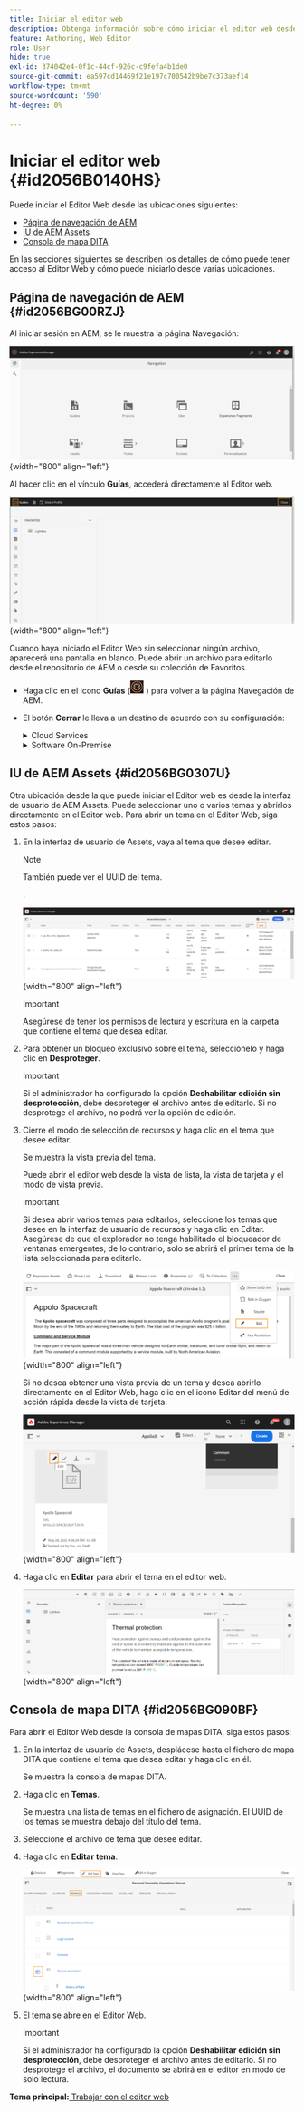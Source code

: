 ```yaml
---
title: Iniciar el editor web
description: Obtenga información sobre cómo iniciar el editor web desde la página de navegación de AEM, la interfaz de usuario de AEM Assets y la consola de mapas DITA en AEM Guides.
feature: Authoring, Web Editor
role: User
hide: true
exl-id: 374042e4-0f1c-44cf-926c-c9fefa4b1de0
source-git-commit: ea597cd14469f21e197c700542b9be7c373aef14
workflow-type: tm+mt
source-wordcount: '590'
ht-degree: 0%

---
```


# Iniciar el editor web {#id2056B0140HS}

Puede iniciar el Editor Web desde las ubicaciones siguientes:

- [Página de navegación de AEM](#id2056BG00RZJ)
- [IU de AEM Assets](#id2056BG0307U)
- [Consola de mapa DITA](#id2056BG090BF)

En las secciones siguientes se describen los detalles de cómo puede tener acceso al Editor Web y cómo puede iniciarlo desde varias ubicaciones.

## Página de navegación de AEM {#id2056BG00RZJ}

Al iniciar sesión en AEM, se le muestra la página Navegación:

![](images/web-editor-from-navigation-page.png){width="800" align="left"}

Al hacer clic en el vínculo **Guías**, accederá directamente al Editor web.

![](images/web-editor-launch-page.png){width="800" align="left"}

Cuando haya iniciado el Editor Web sin seleccionar ningún archivo, aparecerá una pantalla en blanco. Puede abrir un archivo para editarlo desde el repositorio de AEM o desde su colección de Favoritos.

- Haga clic en el icono **Guías** (![](images/aem-guides-icon.png) ) para volver a la página Navegación de AEM.

- El botón **Cerrar** le lleva a un destino de acuerdo con su configuración:



  <details>

  <summary> Cloud Services </summary>

  Si utiliza Cloud Services, haga clic en el botón **Cerrar** para volver a la página Navegación de AEM.
  </details>

  <details>

  <summary> Software On-Premise</summary>

  Si utiliza el software On-premise de AEM Guides (4.2.1 y versiones posteriores), haga clic en el botón **Cerrar** de la derecha para volver a la ruta de acceso del archivo actual en la interfaz de usuario de Assets.

  </details>

## IU de AEM Assets {#id2056BG0307U}

Otra ubicación desde la que puede iniciar el Editor web es desde la interfaz de usuario de AEM Assets. Puede seleccionar uno o varios temas y abrirlos directamente en el Editor web. Para abrir un tema en el Editor Web, siga estos pasos:

1. En la interfaz de usuario de Assets, vaya al tema que desee editar.

   >[!NOTE]
   >
   > También puede ver el UUID del tema.

   .

   ![](images/assets_ui_with_uuid_cs.png){width="800" align="left"}

   >[!IMPORTANT]
   >
   > Asegúrese de tener los permisos de lectura y escritura en la carpeta que contiene el tema que desea editar.

1. Para obtener un bloqueo exclusivo sobre el tema, selecciónelo y haga clic en **Desproteger**.

   >[!IMPORTANT]
   >
   > Si el administrador ha configurado la opción **Deshabilitar edición sin desprotección**, debe desproteger el archivo antes de editarlo. Si no desprotege el archivo, no podrá ver la opción de edición.

1. Cierre el modo de selección de recursos y haga clic en el tema que desee editar.

   Se muestra la vista previa del tema.

   Puede abrir el editor web desde la vista de lista, la vista de tarjeta y el modo de vista previa.

   >[!IMPORTANT]
   >
   > Si desea abrir varios temas para editarlos, seleccione los temas que desee en la interfaz de usuario de recursos y haga clic en Editar. Asegúrese de que el explorador no tenga habilitado el bloqueador de ventanas emergentes; de lo contrario, solo se abrirá el primer tema de la lista seleccionada para editarlo.

   ![](images/edit-from-preview_cs.png){width="800" align="left"}

   Si no desea obtener una vista previa de un tema y desea abrirlo directamente en el Editor Web, haga clic en el icono Editar del menú de acción rápida desde la vista de tarjeta:

   ![](images/edit-topic-from-quick-action_cs.png){width="800" align="left"}

1. Haga clic en **Editar** para abrir el tema en el editor web.

   ![](images/edit-mode.png){width="800" align="left"}


## Consola de mapa DITA {#id2056BG090BF}

Para abrir el Editor Web desde la consola de mapas DITA, siga estos pasos:

1. En la interfaz de usuario de Assets, desplácese hasta el fichero de mapa DITA que contiene el tema que desea editar y haga clic en él.

   Se muestra la consola de mapas DITA.

1. Haga clic en **Temas**.

   Se muestra una lista de temas en el fichero de asignación. El UUID de los temas se muestra debajo del título del tema.

1. Seleccione el archivo de tema que desee editar.

1. Haga clic en **Editar tema**.

   ![](images/edit-topics-map-console_cs.png){width="800" align="left"}

1. El tema se abre en el Editor Web.

   >[!IMPORTANT]
   >
   > Si el administrador ha configurado la opción **Deshabilitar edición sin desprotección**, debe desproteger el archivo antes de editarlo. Si no desprotege el archivo, el documento se abrirá en el editor en modo de solo lectura.


**Tema principal:**&#x200B;[&#x200B; Trabajar con el editor web](web-editor.md)
